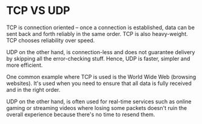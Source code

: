 # TCP VS UDP

TCP is connection oriented – once a connection is established, data can be sent back and forth reliably in the same order. TCP is also heavy-weight. TCP chooses reliability over speed.

UDP on the other hand, is connection-less and does not guarantee delivery by skipping all the error-checking stuff. Hence, UDP is faster, simpler and more efficient.

One common example where TCP is used is the World Wide Web (browsing websites). It's used when you need to ensure that all data is fully received and in the right order.

UDP on the other hand, is often used for real-time services such as online gaming or streaming videos where losing some packets doesn't ruin the overall experience because there's no time to resend them.
